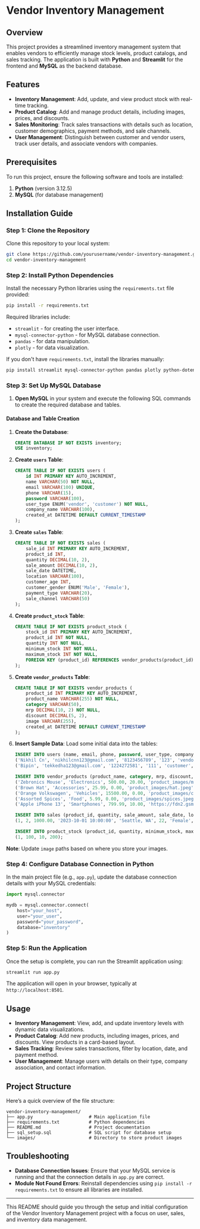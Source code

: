 # Vendor Inventory Management

## Overview
This project provides a streamlined inventory management system that enables vendors to efficiently manage stock levels, product catalogs, and sales tracking. The application is built with **Python** and **Streamlit** for the frontend and **MySQL** as the backend database.

## Features
- **Inventory Management**: Add, update, and view product stock with real-time tracking.
- **Product Catalog**: Add and manage product details, including images, prices, and discounts.
- **Sales Monitoring**: Track sales transactions with details such as location, customer demographics, payment methods, and sale channels.
- **User Management**: Distinguish between customer and vendor users, track user details, and associate vendors with companies.

## Prerequisites
To run this project, ensure the following software and tools are installed:
1. **Python** (version 3.12.5)
2. **MySQL** (for database management)

## Installation Guide

### Step 1: Clone the Repository
Clone this repository to your local system:
```bash
git clone https://github.com/yourusername/vendor-inventory-management.git
cd vendor-inventory-management
```

### Step 2: Install Python Dependencies
Install the necessary Python libraries using the `requirements.txt` file provided:
```bash
pip install -r requirements.txt
```

Required libraries include:
- `streamlit` - for creating the user interface.
- `mysql-connector-python` - for MySQL database connection.
- `pandas` - for data manipulation.
- `plotly` - for data visualization.

If you don't have `requirements.txt`, install the libraries manually:
```bash
pip install streamlit mysql-connector-python pandas plotly python-dotenv==1.0.1 google-generativeai==0.3.2
```

### Step 3: Set Up MySQL Database
1. **Open MySQL** in your system and execute the following SQL commands to create the required database and tables.

#### Database and Table Creation

1. **Create the Database**:
   ```sql
   CREATE DATABASE IF NOT EXISTS inventory;
   USE inventory;
   ```

2. **Create `users` Table**:
   ```sql
   CREATE TABLE IF NOT EXISTS users (
       id INT PRIMARY KEY AUTO_INCREMENT,
       name VARCHAR(50) NOT NULL,
       email VARCHAR(100) UNIQUE,
       phone VARCHAR(15),
       password VARCHAR(100),
       user_type ENUM('vendor', 'customer') NOT NULL,
       company_name VARCHAR(100),
       created_at DATETIME DEFAULT CURRENT_TIMESTAMP
   );
   ```

3. **Create `sales` Table**:
   ```sql
   CREATE TABLE IF NOT EXISTS sales (
       sale_id INT PRIMARY KEY AUTO_INCREMENT,
       product_id INT,
       quantity DECIMAL(10, 2),
       sale_amount DECIMAL(10, 2),
       sale_date DATETIME,
       location VARCHAR(100),
       customer_age INT,
       customer_gender ENUM('Male', 'Female'),
       payment_type VARCHAR(20),
       sale_channel VARCHAR(50)
   );
   ```

4. **Create `product_stock` Table**:
   ```sql
   CREATE TABLE IF NOT EXISTS product_stock (
       stock_id INT PRIMARY KEY AUTO_INCREMENT,
       product_id INT NOT NULL,
       quantity INT NOT NULL,
       minimum_stock INT NOT NULL,
       maximum_stock INT NOT NULL,
       FOREIGN KEY (product_id) REFERENCES vendor_products(product_id)
   );
   ```

5. **Create `vendor_products` Table**:
   ```sql
   CREATE TABLE IF NOT EXISTS vendor_products (
       product_id INT PRIMARY KEY AUTO_INCREMENT,
       product_name VARCHAR(255) NOT NULL,
       category VARCHAR(50),
       mrp DECIMAL(10, 2) NOT NULL,
       discount DECIMAL(5, 2),
       image VARCHAR(255),
       created_at DATETIME DEFAULT CURRENT_TIMESTAMP
   );
   ```

6. **Insert Sample Data**:
   Load some initial data into the tables:
   ```sql
   INSERT INTO users (name, email, phone, password, user_type, company_name) VALUES
   ('Nikhil Cn', 'nikhilcnn123@gmail.com', '8123456789', '123', 'vendor', 'evacreare'),
   ('Bipin', 'tekkedha123@gmail.com', '1224272581', '111', 'customer', NULL);

   INSERT INTO vendor_products (product_name, category, mrp, discount, image) VALUES
   ('Zebronics Mouse', 'Electronics', 500.00, 20.00, 'product_images/mouse.jpeg'),
   ('Brown Hat', 'Accessories', 25.99, 0.00, 'product_images/hat.jpeg'),
   ('Orange Volkswagen', 'Vehicles', 15500.00, 0.00, 'product_images/car.jpeg'),
   ('Assorted Spices', 'Food', 5.99, 0.00, 'product_images/spices.jpeg'),
   ('Apple iPhone 13', 'Smartphones', 799.99, 10.00, 'https://fdn2.gsmarena.com/vv/pics/apple/apple-iphone-13-01.jpg');

   INSERT INTO sales (product_id, quantity, sale_amount, sale_date, location, customer_age, customer_gender, payment_type, sale_channel) VALUES
   (1, 2, 1000.00, '2023-10-01 10:00:00', 'Seattle, WA', 22, 'Female', 'Credit Card', 'Amazon');

   INSERT INTO product_stock (product_id, quantity, minimum_stock, maximum_stock) VALUES
   (1, 100, 10, 200);
   ```

**Note**: Update `image` paths based on where you store your images.

### Step 4: Configure Database Connection in Python
In the main project file (e.g., `app.py`), update the database connection details with your MySQL credentials:
```python
import mysql.connector

mydb = mysql.connector.connect(
    host="your_host",
    user="your_user",
    password="your_password",
    database="inventory"
)
```

### Step 5: Run the Application
Once the setup is complete, you can run the Streamlit application using:
```bash
streamlit run app.py
```

The application will open in your browser, typically at `http://localhost:8501`.

## Usage
- **Inventory Management**: View, add, and update inventory levels with dynamic data visualizations.
- **Product Catalog**: Add new products, including images, prices, and discounts. View products in a card-based layout.
- **Sales Tracking**: Review sales transactions, filter by location, date, and payment method.
- **User Management**: Manage users with details on their type, company association, and contact information.

## Project Structure
Here’s a quick overview of the file structure:

```
vendor-inventory-management/
├── app.py                     # Main application file
├── requirements.txt           # Python dependencies
├── README.md                  # Project documentation
├── sql_setup.sql              # SQL script for database setup
└── images/                    # Directory to store product images
```

## Troubleshooting
- **Database Connection Issues**: Ensure that your MySQL service is running and that the connection details in `app.py` are correct.
- **Module Not Found Errors**: Reinstall dependencies using `pip install -r requirements.txt` to ensure all libraries are installed.

--- 

This README should guide you through the setup and initial configuration of the Vendor Inventory Management project with a focus on user, sales, and inventory data management.
